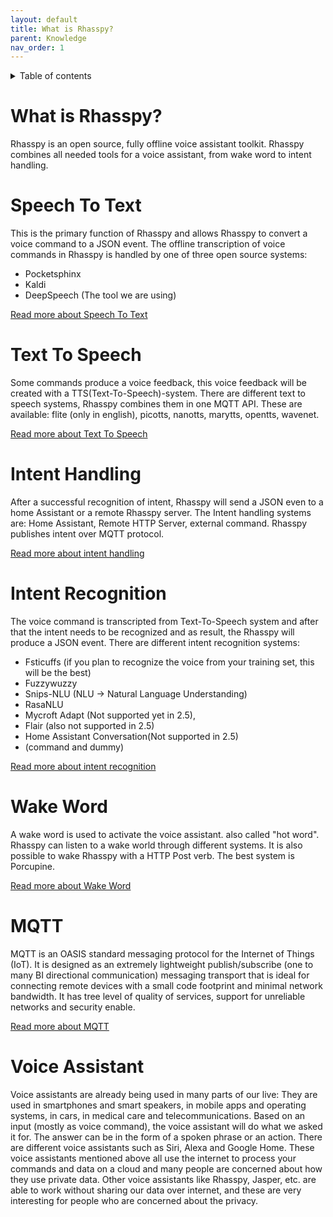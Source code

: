 ```yaml
---
layout: default
title: What is Rhasspy?
parent: Knowledge
nav_order: 1
---
```


<details close markdown="block">
  <summary>
    Table of contents
  </summary>
  {: .text-delta }
1. TOC
{:toc}
</details>

# What is Rhasspy?
Rhasspy is an open source, fully offline voice assistant toolkit.
Rhasspy combines all needed tools for a voice assistant, from wake word to intent handling.
 
# Speech To Text
This is the primary function of Rhasspy and allows Rhasspy to convert a voice command to a JSON event.
The offline transcription of voice commands in Rhasspy is handled by one of three open source systems:
 
- Pocketsphinx
- Kaldi
- DeepSpeech (The tool we are using)
 
[Read more about Speech To Text](/pages/knowledge/speech-to-text)
 
 
# Text To Speech
Some commands produce a voice feedback, this voice feedback will be created with a TTS(Text-To-Speech)-system.
There are different text to speech systems, Rhasspy combines them in one MQTT API. 
These are available: flite (only in english), picotts, nanotts, marytts, opentts, wavenet.
 
[Read more about Text To Speech](/pages/knowledge/text-to-speech)
 
# Intent Handling
After a successful recognition of intent, Rhasspy will send a JSON even to a home Assistant or a remote Rhasspy server.
The Intent handling systems are: Home Assistant, Remote HTTP Server, external command. Rhasspy publishes intent over MQTT 
protocol.
 
[Read more about intent handling](/pages/knowledge/intent-handling)
 
# Intent Recognition
The voice command is transcripted from Text-To-Speech system and after that the intent needs to be recognized and as 
result, the Rhasspy will produce a JSON event. There are different intent recognition systems:
- Fsticuffs (if you plan  to recognize the voice from your training set, this will be the best)
- Fuzzywuzzy
- Snips-NLU (NLU -> Natural Language Understanding)
- RasaNLU
- Mycroft Adapt (Not supported yet in 2.5), 
- Flair (also not supported in 2.5)
- Home Assistant Conversation(Not supported in 2.5)
- (command and dummy)
 
[Read more about intent recognition](/pages/knowledge/intent-recognition)
 
# Wake Word
A wake word is used to activate the voice assistant. also called "hot word".
Rhasspy can listen to a wake world through different systems. It is also possible to wake Rhasspy with a 
HTTP Post verb. The best system is Porcupine.
 
[Read more about Wake Word](/pages/knowledge/wake-word)
 
# MQTT
MQTT is an OASIS standard messaging protocol for the Internet of Things (IoT). It is designed as an extremely 
lightweight publish/subscribe (one to many BI directional communication) messaging transport that is ideal for 
connecting remote devices with a small code footprint and minimal network bandwidth. It has tree level of quality of 
services, support for unreliable networks and security enable.
 
[Read more about MQTT](/pages/knowledge/mqtt)
 
 
# Voice Assistant
 
Voice assistants are already being used in many parts of our live: They are used in smartphones and 
smart speakers, in mobile apps and operating systems, in cars, in medical care and telecommunications.
Based on an input (mostly as voice command), the voice assistant will do what we asked it for. The answer
can be in the form of a spoken phrase or an action.
There are different voice assistants such as Siri, Alexa and Google Home.
These voice assistants mentioned above all use the internet to process your commands and data on a cloud and many people are concerned about 
how they use private data. 
Other voice assistants like Rhasspy, Jasper, etc. are able to work without sharing our data over internet, and these 
are very interesting for people who are concerned about the privacy.
